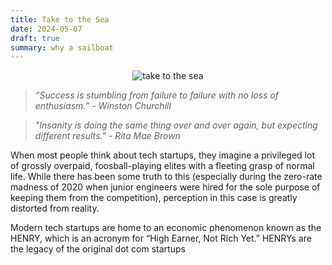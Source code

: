 ```yaml
---
title: Take to the Sea
date: 2024-05-07
draft: true
summary: why a sailboat
---
```


<figure style="margin:auto; text-align:center; width: 80%;">
	<img src="https://i.gifer.com/M2E.gif" alt="take to the sea"/>
</figure>

> _“Success is stumbling from failure to failure with no loss of enthusiasm.” -  Winston Churchill_

> _"Insanity is doing the same thing over and over again, but expecting different results." - Rita Mae Brown_

When most people think about tech startups, they imagine a privileged lot of grossly overpaid, foosball-playing elites with a fleeting grasp of normal life. While there has been some truth to this (especially during the zero-rate madness of 2020 when junior engineers were hired for the sole purpose of keeping them from the competition), perception in this case is greatly distorted from reality. 

Modern tech startups are home to an economic phenomenon known as the HENRY, which is an acronym for “High Earner, Not Rich Yet.” HENRYs are the legacy of the original dot com startups
<!--stackedit_data:
eyJoaXN0b3J5IjpbNTg3NzU1NTc2LDEzMTU3MzgyMzIsNzUxNz
kyMTU2LC0xOTE4MTg0MzUxLDg3MTQwMDUyLDEyNDc0NTUwNTcs
MjAwNzYyOTE4MywtMTM2MTYxMjMwNCwxODYwNjcyNjA3XX0=
-->